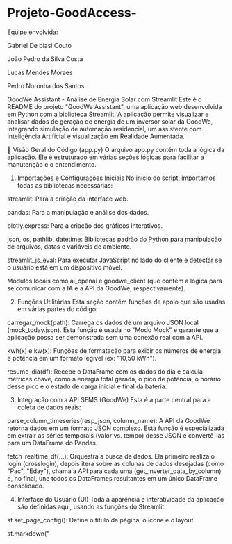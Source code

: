 # Projeto-GoodAccess-

Equipe envolvida:

Gabriel De biasi Couto

João Pedro da Silva Costa

Lucas Mendes Moraes

Pedro Noronha dos Santos

GoodWe Assistant - Análise de Energia Solar com Streamlit
Este é o README do projeto "GoodWe Assistant", uma aplicação web desenvolvida em Python com a biblioteca Streamlit. A aplicação permite visualizar e analisar dados de geração de energia de um inversor solar da GoodWe, integrando simulação de automação residencial, um assistente com Inteligência Artificial e visualização em Realidade Aumentada.

📜 Visão Geral do Código (app.py)
O arquivo app.py contém toda a lógica da aplicação. Ele é estruturado em várias seções lógicas para facilitar a manutenção e o entendimento.

1. Importações e Configurações Iniciais
No início do script, importamos todas as bibliotecas necessárias:

streamlit: Para a criação da interface web.

pandas: Para a manipulação e análise dos dados.

plotly.express: Para a criação dos gráficos interativos.

json, os, pathlib, datetime: Bibliotecas padrão do Python para manipulação de arquivos, datas e variáveis de ambiente.

streamlit_js_eval: Para executar JavaScript no lado do cliente e detectar se o usuário está em um dispositivo móvel.

Módulos locais como ai_openai e goodwe_client (que contêm a lógica para se comunicar com a IA e a API da GoodWe, respectivamente).

2. Funções Utilitárias
Esta seção contém funções de apoio que são usadas em várias partes do código:

carregar_mock(path): Carrega os dados de um arquivo JSON local (mock_today.json). Esta função é usada no "Modo Mock" e garante que a aplicação possa ser demonstrada sem uma conexão real com a API.

kwh(x) e kw(x): Funções de formatação para exibir os números de energia e potência em um formato legível (ex: "10,50 kWh").

resumo_dia(df): Recebe o DataFrame com os dados do dia e calcula métricas chave, como a energia total gerada, o pico de potência, o horário desse pico e o estado de carga inicial e final da bateria.

3. Integração com a API SEMS (GoodWe)
Esta é a parte central para a coleta de dados reais:

parse_column_timeseries(resp_json, column_name): A API da GoodWe retorna dados em um formato JSON complexo. Esta função é especializada em extrair as séries temporais (valor vs. tempo) desse JSON e convertê-las para um DataFrame do Pandas.

fetch_realtime_df(...): Orquestra a busca de dados. Ela primeiro realiza o login (crosslogin), depois itera sobre as colunas de dados desejadas (como "Pac", "Eday"), chama a API para cada uma (get_inverter_data_by_column) e, no final, une todos os DataFrames resultantes em um único DataFrame consolidado.

4. Interface do Usuário (UI)
Toda a aparência e interatividade da aplicação são definidas aqui, usando as funções do Streamlit:

st.set_page_config(): Define o título da página, o ícone e o layout.

st.markdown("<style>...", unsafe_allow_html=True): Injeta CSS customizado para estilizar a aplicação com as cores da marca (vermelho e branco) e melhorar a aparência dos botões e títulos.

st.sidebar: Cria a barra lateral de configuração, onde o usuário pode:

Escolher entre o modo "Mock" e "Real".

Inserir o número de série do inversor e a data.

Fornecer as credenciais da API SEMS (se estiver no modo "Real").

Dashboard Principal: O corpo principal da página exibe:

st.metric(): Mostra os KPIs calculados pela função resumo_dia.

st.plotly_chart(): Renderiza os gráficos de linha interativos de potência e carga da bateria.

st.expander() e st.dataframe(): Permitem ao usuário visualizar a tabela completa de dados.

5. Simulação de Dispositivos da Casa
Esta seção demonstra a lógica de automação residencial:

st.session_state.devices: Utiliza o estado da sessão do Streamlit para armazenar a lista de dispositivos, seu consumo e seu estado (ligado/desligado). Isso garante que os dados não se percam a cada interação do usuário.

st.form(): Cria um formulário para adicionar novos dispositivos de forma organizada.

st.button(): Os botões de "Ligar/Desligar" e "Remover" são criados dinamicamente para cada dispositivo, com uma chave única (key=f"toggle_{dev_id}") para que o Streamlit saiba qual dispositivo está sendo alterado.

6. Assistente com IA
A integração com a IA é feita de forma simples:

st.text_area(): Fornece uma caixa de texto para o usuário digitar sua pergunta.

st.button("Enviar"): Ao ser clicado, o botão pega o texto do usuário e os dados resumidos do dia (resumo_dia) e os envia para a função explicar_dia(), que se comunica com a API da OpenAI.

st.info(): Exibe a resposta da IA de forma destacada.

7. Visualização em Realidade Aumentada (AR)
Esta é uma funcionalidade avançada para dispositivos móveis:

streamlit_js_eval(): Executa um pequeno script JavaScript para verificar o navigator.userAgent do navegador e determinar se o acesso está sendo feito por um dispositivo móvel.

st.radio(): Permite ao usuário escolher entre a câmera frontal e traseira.

html(gerar_ar_html(...)): Gera e renderiza um bloco de HTML e JavaScript. O JavaScript usa a API navigator.mediaDevices.getUserMedia para acessar a câmera do dispositivo e exibe o feed de vídeo. Sobre este vídeo, uma camada de HTML (<div>) mostra o consumo total de energia em tempo real, criando o efeito de Realidade Aumentada.

Como Executar o Projeto
Pré-requisitos:

Python 3.8 ou superior instalado.

pip (gerenciador de pacotes do Python).

Clone o Repositório:

git clone <URL-DO-SEU-REPOSITORIO>
cd <NOME-DO-SEU-REPOSITORIO>

Instale as Dependências:
Crie um arquivo requirements.txt com o seguinte conteúdo:

streamlit
pandas
plotly
streamlit-js-eval
openai # Adicione se estiver usando a API da OpenAI

E instale as bibliotecas:

pip install -r requirements.txt

Execute a Aplicação:
No terminal, execute o seguinte comando:

streamlit run app.py

Acesse no Navegador:
Abra o seu navegador e acesse o endereço http://localhost:8501. A aplicação estará funcionando no modo "Mock" por padrão. Para usar o modo "Real", preencha suas credenciais na barra lateral.
